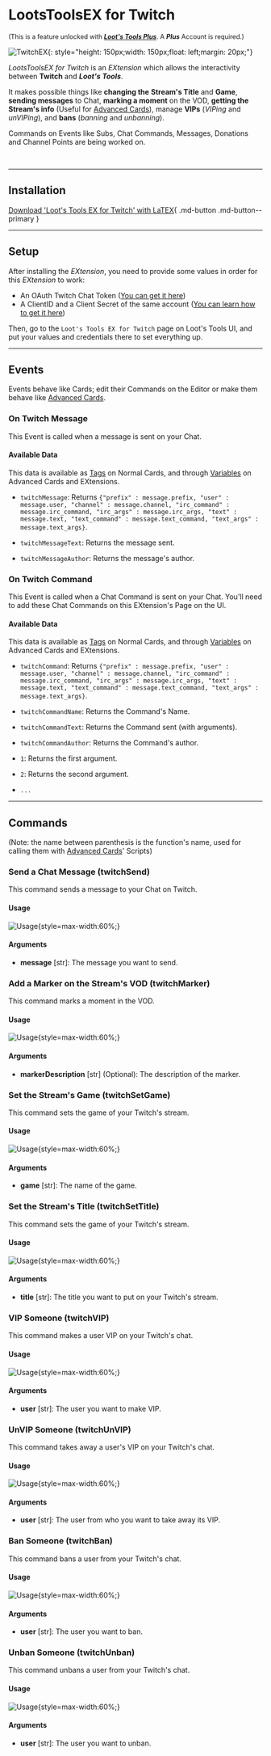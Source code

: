 # LootsToolsEX for Twitch

<sup style="font-size: 90%">(This is a feature unlocked with [***Loot's Tools Plus***](../../plus). A ***Plus*** Account is required.)</sup>

![TwitchEX](img/TwitchEX.png){: style="height: 150px;width: 150px;float: left;margin: 20px;"}

*LootsToolsEX for Twitch* is an *EXtension* which allows the interactivity between **Twitch** and ***Loot's Tools***.

It makes possible things like **changing the** **Stream's Title** and **Game**, **sending messages** to Chat, **marking a moment** on the VOD, **getting the Stream's info** (Useful for [Advanced Cards](../../cards/advCards.md)), manage **VIPs** (*VIPing* and *unVIPing*), and **bans** (*banning* and *unbanning*).

Commands on Events like Subs, Chat Commands, Messages, Donations and Channel Points are being worked on.

&nbsp;

---

## Installation

[Download 'Loot's Tools EX for Twitch' with LaTEX](ltex://download/twitchEX){ .md-button .md-button--primary }

---

## Setup

After installing the *EXtension*, you need to provide some values in order for this *EXtension* to work:

- An OAuth Twitch Chat Token ([You can get it here](https://twitchapps.com/tmi/))
- A ClientID and a Client Secret of the same account ([You can learn how to get it here](http://faq.demostoreprestashop.com/faq.php?fid=144&pid=41))

Then, go to the ```Loot's Tools EX for Twitch``` page on Loot's Tools UI, and put your values and credentials there to set everything up.

---

## Events

Events behave like Cards; edit their Commands on the Editor or make them behave like [Advanced Cards](../../cards/advCards.md).

### On Twitch Message

This Event is called when a message is sent on your Chat.

#### Available Data

This data is available as [Tags](../../cards/normalCards.md#tags) on Normal Cards, and through [Variables](../../cards/advCards.md#variables) on Advanced Cards and EXtensions.

- ```twitchMessage```: Returns ```{"prefix" : message.prefix, "user" : message.user, "channel" : message.channel, "irc_command" : message.irc_command, "irc_args" : message.irc_args, "text" : message.text, "text_command" : message.text_command, "text_args" : message.text_args}```.

- ```twitchMessageText```: Returns the message sent.

- ```twitchMessageAuthor```: Returns the message's author.

### On Twitch Command

This Event is called when a Chat Command is sent on your Chat. You'll need to add these Chat Commands on this EXtension's Page on the UI.

#### Available Data

This data is available as [Tags](../../cards/normalCards.md#tags) on Normal Cards, and through [Variables](../../cards/advCards.md#variables) on Advanced Cards and EXtensions.

- ```twitchCommand```: Returns ```{"prefix" : message.prefix, "user" : message.user, "channel" : message.channel, "irc_command" : message.irc_command, "irc_args" : message.irc_args, "text" : message.text, "text_command" : message.text_command, "text_args" : message.text_args}```.

- ```twitchCommandName```: Returns the Command's Name.

- ```twitchCommandText```: Returns the Command sent (with arguments).

- ```twitchCommandAuthor```: Returns the Command's author.

- ```1```: Returns the first argument.

- ```2```: Returns the second argument.

- ```...```

---

## Commands

(Note: the name between parenthesis is the function's name, used for calling them with [Advanced Cards](../../cards/advCards.md)' Scripts)

### Send a Chat Message (twitchSend)

This command sends a message to your Chat on Twitch.

#### Usage

![Usage](img/twitchSendUsage.png){style=max-width:60%;}

#### Arguments

- **message** [str]: The message you want to send.

### Add a Marker on the Stream's VOD (twitchMarker)

This command marks a moment in the VOD.

#### Usage

![Usage](img/twitchMarkerUsage.png){style=max-width:60%;}

#### Arguments

- **markerDescription** [str] (Optional): The description of the marker.

### Set the Stream's Game (twitchSetGame)

This command sets the game of your Twitch's stream.

#### Usage

![Usage](img/twitchSetGameUsage.png){style=max-width:60%;}

#### Arguments

- **game** [str]: The name of the game.


### Set the Stream's Title (twitchSetTitle)

This command sets the game of your Twitch's stream.

#### Usage

![Usage](img/twitchSetTitleUsage.png){style=max-width:60%;}

#### Arguments

- **title** [str]: The title you want to put on your Twitch's stream.


### VIP Someone (twitchVIP)

This command makes a user VIP on your Twitch's chat.

#### Usage

![Usage](img/twitchVIPUsage.png){style=max-width:60%;}

#### Arguments

- **user** [str]: The user you want to make VIP.


### UnVIP Someone (twitchUnVIP)

This command takes away a user's VIP on your Twitch's chat.

#### Usage

![Usage](img/twitchUnVIPUsage.png){style=max-width:60%;}

#### Arguments

- **user** [str]: The user from who you want to take away its VIP.


### Ban Someone (twitchBan)

This command bans a user from your Twitch's chat.

#### Usage

![Usage](img/twitchBanUsage.png){style=max-width:60%;}

#### Arguments

- **user** [str]: The user you want to ban.

### Unban Someone (twitchUnban)

This command unbans a user from your Twitch's chat.

#### Usage

![Usage](img/twitchUnbanUsage.png){style=max-width:60%;}

#### Arguments

- **user** [str]: The user you want to unban.
